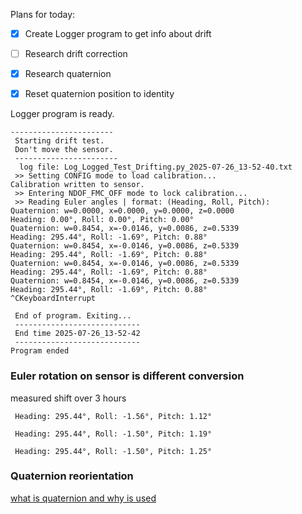 
Plans for today:
 - [x] Create Logger program to get info about drift
 - [ ] Research drift correction
 - [x] Research quaternion
 - [x] Reset quaternion  position to identity


Logger program is ready.
```
----------------------- 
 Starting drift test.    
 Don't move the sensor.  
 ----------------------- 
  log file: Log_Logged_Test_Drifting.py_2025-07-26_13-52-40.txt
 >> Setting CONFIG mode to load calibration...
Calibration written to sensor.
 >> Entering NDOF_FMC_OFF mode to lock calibration...
 >> Reading Euler angles | format: (Heading, Roll, Pitch):
Quaternion: w=0.0000, x=0.0000, y=0.0000, z=0.0000
Heading: 0.00°, Roll: 0.00°, Pitch: 0.00°
Quaternion: w=0.8454, x=-0.0146, y=0.0086, z=0.5339
Heading: 295.44°, Roll: -1.69°, Pitch: 0.88°
Quaternion: w=0.8454, x=-0.0146, y=0.0086, z=0.5339
Heading: 295.44°, Roll: -1.69°, Pitch: 0.88°
Quaternion: w=0.8454, x=-0.0146, y=0.0086, z=0.5339
Heading: 295.44°, Roll: -1.69°, Pitch: 0.88°
Quaternion: w=0.8454, x=-0.0146, y=0.0086, z=0.5339
Heading: 295.44°, Roll: -1.69°, Pitch: 0.88°
^CKeyboardInterrupt

 End of program. Exiting...
 ---------------------------- 
 End time 2025-07-26_13-52-42 
 ---------------------------- 
Program ended
```


### Euler rotation on sensor is different conversion



measured shift over 3 hours
```
 Heading: 295.44°, Roll: -1.56°, Pitch: 1.12°

 Heading: 295.44°, Roll: -1.50°, Pitch: 1.19°

 Heading: 295.44°, Roll: -1.50°, Pitch: 1.25°
```




### Quaternion reorientation

[what is quaternion and why is used](https://danceswithcode.net/engineeringnotes/quaternions/quaternions.html)



